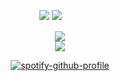 
<div id="header" align="center">

<div id="header" align="center">

![](https://komarev.com/ghpvc/?username=Ioonatic&label=⠀⠀⠀♡⠀⠀⠀&style=plastic&color=F8BB70) <img src="https://files.catbox.moe/6mnrtt.gif">
ㅤㅤ
<div id="header" align="center">

<img src="https://64.media.tumblr.com/4eb6a9e30fe69555c157a3bf0a53511c/f20d41ee37cf983f-8e/s400x600/c2a8d761d4fea622c329981c3cf01442b6b62edd.gif">

<div id="header" align="center">


<img src="https://files.catbox.moe/shw07k.png">

<div id="header" align="center">

[![spotify-github-profile](https://spotify-github-profile.kittinanx.com/api/view?uid=31titnsabuuzqvisjvzneqdutyra&cover_image=true&theme=natemoo-re&show_offline=false&background_color=121212&interchange=false&bar_color=#FDD46A&bar_color_cover=false)](https://github.com/kittinan/spotify-github-profile)


<div id="header" align="center">


